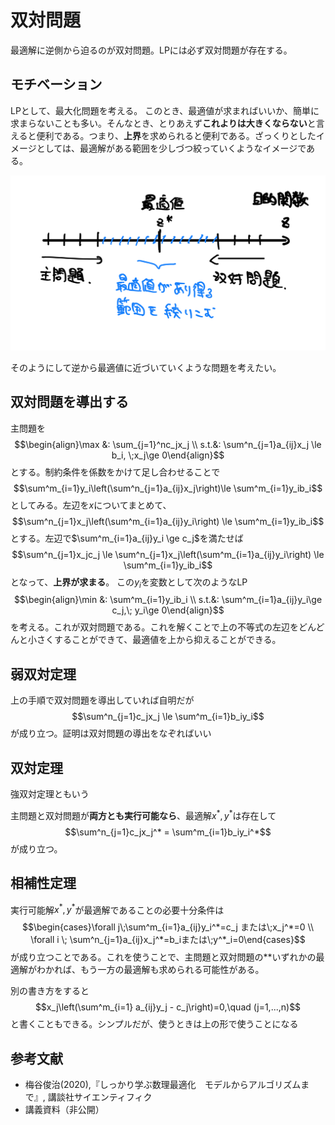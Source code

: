 # 双対問題

最適解に逆側から迫るのが双対問題。LPには必ず双対問題が存在する。

## モチベーション

LPとして、最大化問題を考える。
このとき、最適値が求まればいいか、簡単に求まらないことも多い。そんなとき、とりあえず**これよりは大きくならない**と言えると便利である。つまり、**上界**を求められると便利である。ざっくりとしたイメージとしては、最適解がある範囲を少しづつ絞っていくようなイメージである。

![dual problem](../../../figure/dualProblem-figure1.jpeg)

そのようにして逆から最適値に近づいていくような問題を考えたい。

## 双対問題を導出する

主問題を
$$\begin{align}\max &: \sum_{j=1}^nc_jx_j \\ s.t.&: \sum^n_{j=1}a_{ij}x_j \le b_i, \;x_j\ge 0\end{align}$$
とする。制約条件を係数をかけて足し合わせることで
$$\sum^m_{i=1}y_i\left(\sum^n_{j=1}a_{ij}x_j\right)\le \sum^m_{i=1}y_ib_i$$
としてみる。左辺を$x$についてまとめて、
$$\sum^n_{j=1}x_j\left(\sum^m_{i=1}a_{ij}y_i\right) \le \sum^m_{i=1}y_ib_i$$
とする。左辺で$\sum^m_{i=1}a_{ij}y_i \ge c_j$を満たせば
$$\sum^n_{j=1}x_jc_j \le \sum^n_{j=1}x_j\left(\sum^m_{i=1}a_{ij}y_i\right) \le \sum^m_{i=1}y_ib_i$$
となって、**上界が求まる**。
この$y_i$を変数として次のようなLP
$$\begin{align}\min &: \sum^m_{i=1}y_ib_i \\ s.t.&: \sum^m_{i=1}a_{ij}y_i\ge c_j,\; y_i\ge 0\end{align}$$
を考える。これが双対問題である。これを解くことで上の不等式の左辺をどんどんと小さくすることができて、最適値を上から抑えることができる。

## 弱双対定理

上の手順で双対問題を導出していれば自明だが
$$\sum^n_{j=1}c_jx_j \le \sum^m_{i=1}b_iy_i$$
が成り立つ。証明は双対問題の導出をなぞればいい

## 双対定理

強双対定理ともいう

主問題と双対問題が**両方とも実行可能なら**、最適解$x^*,y^*$は存在して
$$\sum^n_{j=1}c_jx_j^* = \sum^m_{i=1}b_iy_i^*$$
が成り立つ。

## 相補性定理

実行可能解$x^*,y^*$が最適解であることの必要十分条件は
$$\begin{cases}\forall j\;\sum^m_{i=1}a_{ij}y_i^*=c_j または\;x_j^*=0 \\ \forall i \; \sum^n_{j=1}a_{ij}x_j^*=b_iまたは\;y^*_i=0\end{cases}$$
が成り立つことである。これを使うことで、主問題と双対問題の**いずれかの最適解がわかれば、もう一方の最適解も求められる可能性がある。

別の書き方をすると
$$x_j\left(\sum^m_{i=1} a_{ij}y_j - c_j\right)=0,\quad (j=1,...,n)$$
と書くこともできる。シンプルだが、使うときは上の形で使うことになる

## 参考文献

- 梅谷俊治(2020),『しっかり学ぶ数理最適化　モデルからアルゴリズムまで』, 講談社サイエンティフィク
- 講義資料（非公開）
